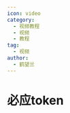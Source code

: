 ```yaml
---
icon: video
category:
  - 视频教程
  - 视频
  - 教程
tag:
  - 视频
author:
  - 鹤望兰
---
```


# 必应token

<VideoPlayer  src="https://storage.ikechan8370.com/default/video/3.%E5%BF%85%E5%BA%94token%E6%95%99%E7%A8%8B.mp4" />